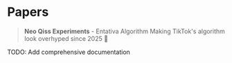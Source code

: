 # Papers

> **Neo Qiss Experiments** - Entativa Algorithm
> Making TikTok's algorithm look overhyped since 2025 🚀

TODO: Add comprehensive documentation
